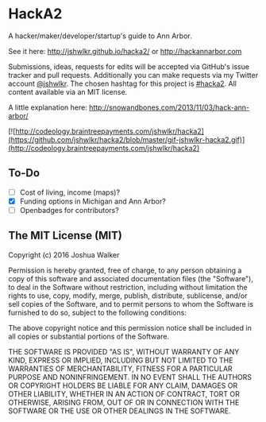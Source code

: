 # HackA2

A hacker/maker/developer/startup's guide to Ann Arbor.

See it here: <http://jshwlkr.github.io/hacka2/> or <http://hackannarbor.com>

Submissions, ideas, requests for edits will be accepted via GitHub's issue tracker and pull requests. Additionally you can make requests via my Twitter account [@jshwlkr](https://twitter.com/jshwlkr). The chosen hashtag for this project is [#hacka2](https://twitter.com/hashtag/hacka2). All content available via an MIT license.

A little explanation here: <http://snowandbones.com/2013/11/03/hack-ann-arbor/>

[![http://codeology.braintreepayments.com/jshwlkr/hacka2](https://github.com/jshwlkr/hacka2/blob/master/gif-jshwlkr-hacka2.gif)](http://codeology.braintreepayments.com/jshwlkr/hacka2)

## To-Do

- [ ] Cost of living, income (maps)?
- [x] Funding options in Michigan and Ann Arbor?
- [ ] Openbadges for contributors?

## The MIT License (MIT)

Copyright (c) 2016 Joshua Walker

Permission is hereby granted, free of charge, to any person obtaining a copy of
this software and associated documentation files (the "Software"), to deal in
the Software without restriction, including without limitation the rights to
use, copy, modify, merge, publish, distribute, sublicense, and/or sell copies of
the Software, and to permit persons to whom the Software is furnished to do so,
subject to the following conditions:

The above copyright notice and this permission notice shall be included in all
copies or substantial portions of the Software.

THE SOFTWARE IS PROVIDED "AS IS", WITHOUT WARRANTY OF ANY KIND, EXPRESS OR
IMPLIED, INCLUDING BUT NOT LIMITED TO THE WARRANTIES OF MERCHANTABILITY, FITNESS
FOR A PARTICULAR PURPOSE AND NONINFRINGEMENT. IN NO EVENT SHALL THE AUTHORS OR
COPYRIGHT HOLDERS BE LIABLE FOR ANY CLAIM, DAMAGES OR OTHER LIABILITY, WHETHER
IN AN ACTION OF CONTRACT, TORT OR OTHERWISE, ARISING FROM, OUT OF OR IN
CONNECTION WITH THE SOFTWARE OR THE USE OR OTHER DEALINGS IN THE SOFTWARE.
